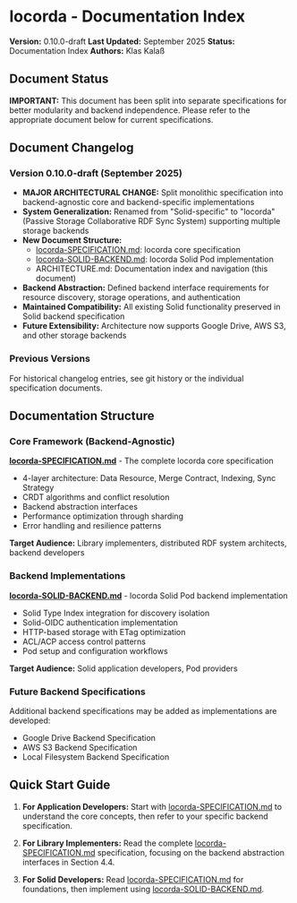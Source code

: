 # locorda - Documentation Index

**Version:** 0.10.0-draft
**Last Updated:** September 2025
**Status:** Documentation Index
**Authors:** Klas Kalaß

## Document Status

**IMPORTANT:** This document has been split into separate specifications for better modularity and backend independence. Please refer to the appropriate document below for current specifications.

## Document Changelog

### Version 0.10.0-draft (September 2025)
- **MAJOR ARCHITECTURAL CHANGE:** Split monolithic specification into backend-agnostic core and backend-specific implementations
- **System Generalization:** Renamed from "Solid-specific" to "locorda" (Passive Storage Collaborative RDF Sync System) supporting multiple storage backends
- **New Document Structure:**
  - [locorda-SPECIFICATION.md](locorda-SPECIFICATION.md): locorda core specification
  - [locorda-SOLID-BACKEND.md](locorda-SOLID-BACKEND.md): locorda Solid Pod implementation
  - ARCHITECTURE.md: Documentation index and navigation (this document)
- **Backend Abstraction:** Defined backend interface requirements for resource discovery, storage operations, and authentication
- **Maintained Compatibility:** All existing Solid functionality preserved in Solid backend specification
- **Future Extensibility:** Architecture now supports Google Drive, AWS S3, and other storage backends

### Previous Versions
For historical changelog entries, see git history or the individual specification documents.

## Documentation Structure

### Core Framework (Backend-Agnostic)

**[locorda-SPECIFICATION.md](locorda-SPECIFICATION.md)** - The complete locorda core specification
- 4-layer architecture: Data Resource, Merge Contract, Indexing, Sync Strategy
- CRDT algorithms and conflict resolution
- Backend abstraction interfaces
- Performance optimization through sharding
- Error handling and resilience patterns

**Target Audience:** Library implementers, distributed RDF system architects, backend developers

### Backend Implementations

**[locorda-SOLID-BACKEND.md](locorda-SOLID-BACKEND.md)** - locorda Solid Pod backend implementation
- Solid Type Index integration for discovery isolation
- Solid-OIDC authentication implementation
- HTTP-based storage with ETag optimization
- ACL/ACP access control patterns
- Pod setup and configuration workflows

**Target Audience:** Solid application developers, Pod providers

### Future Backend Specifications

Additional backend specifications may be added as implementations are developed:
- Google Drive Backend Specification
- AWS S3 Backend Specification
- Local Filesystem Backend Specification

## Quick Start Guide

1. **For Application Developers:** Start with [locorda-SPECIFICATION.md](locorda-SPECIFICATION.md) to understand the core concepts, then refer to your specific backend specification.

2. **For Library Implementers:** Read the complete [locorda-SPECIFICATION.md](locorda-SPECIFICATION.md) specification, focusing on the backend abstraction interfaces in Section 4.4.

3. **For Solid Developers:** Read [locorda-SPECIFICATION.md](locorda-SPECIFICATION.md) for foundations, then implement using [locorda-SOLID-BACKEND.md](locorda-SOLID-BACKEND.md).

